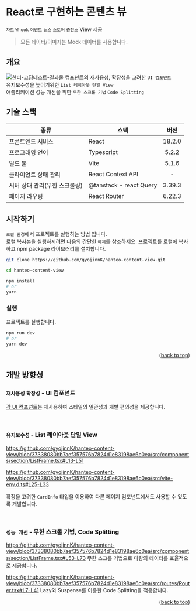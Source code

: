 <a name="readme-top"></a>

# React로 구현하는 콘텐츠 뷰
`차트` `Whook` `이벤트` `뉴스` `스토어` `충전소` View 제공
> 모든 데이터/이미지는 Mock 데이터를 사용합니다.

## 개요
![한터-코딩테스트-결과물](https://github.com/gyojinnK/hanteo-content-view/assets/97776614/63b8e1dd-b323-424f-ad26-3e161bdc22d3)
컴포넌트의 재사용성, 확장성을 고려한 `UI 컴포넌트` <br/>
유지보수성을 높이기위한 `List 레이아웃 단일 View` <br/>
애플리케이션 성능 개선을 위한 `무한 스크롤 기법` `Code Splitting`

## 기술 스택
|종류|스택|버전|
|-|-|:-:|
|프론트엔드 서비스|React|18.2.0|
|프로그래밍 언어|Typescript|5.2.2|
|빌드 툴|Vite|5.1.6|
|클라이언트 상태 관리|React Context API|-|
|서버 상태 관리(무한 스크롤링)|@tanstack - react Query|3.39.3|
|페이지 라우팅|React Router|6.22.3|

## 시작하기
`로컬 환경`에서 프로젝트를 실행하는 방법 입니다. <br/> 
로컬 복사본을 실행하시려면 다음의 간단한 `예제`를 참조하세요.
프로젝트를 로컬에 복사하고 npm package 라이브러리를 설치합니다.
```sh
git clone https://github.com/gyojinnK/hanteo-content-view.git
```
```sh
cd hanteo-content-view
```
```sh
npm install
# or
yarn
```

### 실행
프로젝트를 실행합니다.
```sh
npm run dev
# or
yarn dev
```

<p align="right">(<a href="#readme-top">back to top</a>)</p>

## 개발 방향성
### `재사용성` `확장성` - UI 컴포넌트

[각 UI 컴포넌트](https://github.com/gyojinnK/hanteo-content-view/tree/main/src/components/ui)는 재사용하여 스타일의 일관성과 개발 편의성을 제공합니다.

<br/>

### `유지보수성` - List 레이아웃 단일 View

https://github.com/gyojinnK/hanteo-content-view/blob/37338080bb7aef357576b7824d1e83198ae6c0ea/src/components/section/ListFrame.tsx#L13-L51

https://github.com/gyojinnK/hanteo-content-view/blob/37338080bb7aef357576b7824d1e83198ae6c0ea/src/vite-env.d.ts#L25-L33

확장을 고려한 `CardInfo` 타입을 이용하여 다른 페이지 컴포넌트에서도 사용할 수 있도록 개발합니다.

<br/>

### `성능 개선` - 무한 스크롤 기법, Code Splitting

https://github.com/gyojinnK/hanteo-content-view/blob/37338080bb7aef357576b7824d1e83198ae6c0ea/src/components/section/ListFrame.tsx#L53-L73
무한 스크롤 기법으로 다량의 데이터를 효율적으로 제공합니다.

https://github.com/gyojinnK/hanteo-content-view/blob/37338080bb7aef357576b7824d1e83198ae6c0ea/src/routes/Router.tsx#L7-L41
Lazy와 Suspense를 이용한 Code Splitting을 적용합니다.

<p align="right">(<a href="#readme-top">back to top</a>)</p>
